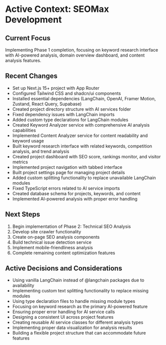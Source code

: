 # Active Context: SEOMax Development

## Current Focus
Implementing Phase 1 completion, focusing on keyword research interface with AI-powered analysis, domain overview dashboard, and content analysis features.

## Recent Changes
- Set up Next.js 15+ project with App Router
- Configured Tailwind CSS and shadcn/ui components
- Installed essential dependencies (LangChain, OpenAI, Framer Motion, Zustand, React Query, Supabase)
- Created project directory structure with AI services folder
- Fixed dependency issues with LangChain imports
- Added custom type declarations for LangChain modules
- Created Keyword Analyzer service with comprehensive AI analysis capabilities
- Implemented Content Analyzer service for content readability and keyword usage
- Built keyword research interface with related keywords, competition analysis, and trend analysis
- Created project dashboard with SEO score, rankings monitor, and visitor metrics
- Implemented project navigation with tabbed interface
- Built project settings page for managing project details
- Added custom splitting functionality to replace unavailable LangChain modules
- Fixed TypeScript errors related to AI service imports
- Created database schema for projects, keywords, and content
- Implemented AI-powered analysis with proper error handling

## Next Steps
1. Begin implementation of Phase 2: Technical SEO Analysis
2. Develop site crawler functionality
3. Create on-page SEO analysis components
4. Build technical issue detection service
5. Implement mobile-friendliness analysis
6. Complete remaining content optimization features

## Active Decisions and Considerations
- Using vanilla LangChain instead of @langchain packages due to availability
- Implementing custom text splitting functionality to replace missing modules
- Using type declaration files to handle missing module types
- Focusing on keyword research as the primary AI-powered feature
- Ensuring proper error handling for AI service calls
- Designing a consistent UI across project features
- Creating reusable AI service classes for different analysis types
- Implementing proper data visualization for analysis results
- Building a flexible project structure that can accommodate future features 